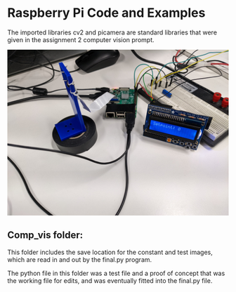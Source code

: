 # Raspberry Pi Code and Examples

The imported libraries cv2 and picamera are standard libraries that were given in the assignment 2 computer vision prompt.

![](../img/computer_vision.jpg)

## Comp_vis folder:

This folder includes the save location for the constant and test images, which are read in and out by the final.py program.

The python file in this folder was a test file and a proof of concept that was the working file for edits, and was eventually fitted into the final.py file.

